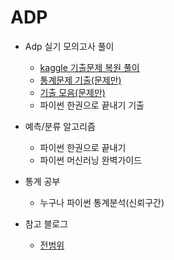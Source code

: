 # ADP
- Adp 실기 모의고사 풀이
  - [kaggle 기출문제 복원 풀이](https://www.kaggle.com/code/kukuroo3/solution-python-p1/notebook)
  - [통계문제 기출(문제만)](https://didalsgur.tistory.com/87?category=750762)
  - [기출 모음(문제만)](https://lovelydiary.tistory.com/381)
  - 파이썬 한권으로 끝내기 기출

- 예측/분류 알고리즘
  - 파이썬 한권으로 끝내기
  - 파이썬 머신러닝 완벽가이드
- 통계 공부
  - 누구나 파이썬 통계분석(신뢰구간)
- 참고 블로그
  - [전범위](https://github.com/H2O-500ml/ADP)

